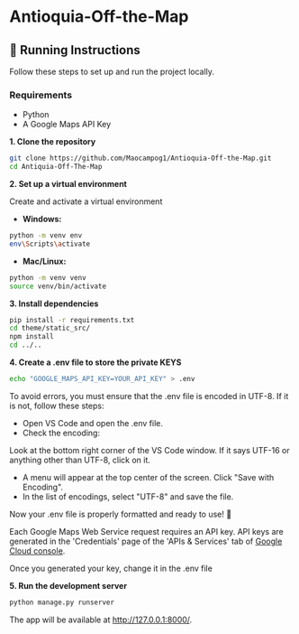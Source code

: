 # Antioquia-Off-the-Map

## 🚀 Running Instructions

Follow these steps to set up and run the project locally.

### Requirements

- Python
- A Google Maps API Key

**1. Clone the repository**

```bash
git clone https://github.com/Maocampog1/Antioquia-Off-the-Map.git
cd Antiquia-Off-The-Map
```

**2. Set up a virtual environment**

Create and activate a virtual environment

- **Windows:**

```bash
python -m venv env
env\Scripts\activate
```

- **Mac/Linux:**

```bash
python -m venv venv
source venv/bin/activate
```

**3. Install dependencies**

```bash
pip install -r requirements.txt
cd theme/static_src/
npm install
cd ../..
```

**4. Create a .env file to store the private KEYS**

```bash
echo "GOOGLE_MAPS_API_KEY=YOUR_API_KEY" > .env
```

To avoid errors, you must ensure that the .env file is encoded in UTF-8. If it is not, follow these steps:

- Open VS Code and open the .env file.
- Check the encoding:

Look at the bottom right corner of the VS Code window.
If it says UTF-16 or anything other than UTF-8, click on it.

- A menu will appear at the top center of the screen. Click "Save with Encoding".
- In the list of encodings, select "UTF-8" and save the file.

Now your .env file is properly formatted and ready to use! 🚀

Each Google Maps Web Service request requires an API key. API keys
are generated in the 'Credentials' page of the 'APIs & Services' tab of [Google Cloud console](https://console.cloud.google.com/apis/credentials).

Once you generated your key, change it in the .env file

**5. Run the development server**

```bash
python manage.py runserver
```

The app will be available at http://127.0.0.1:8000/.
